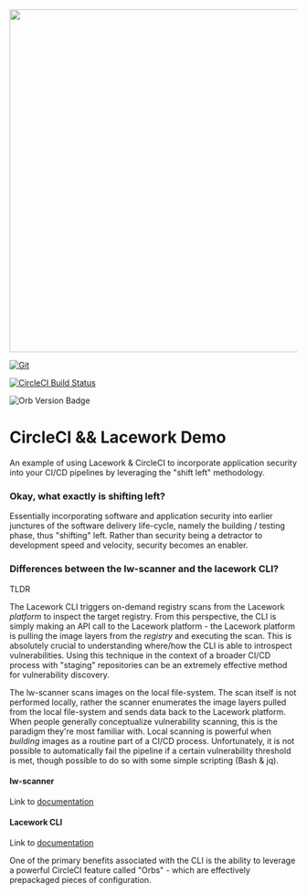 <img src="https://techally-content.s3-us-west-1.amazonaws.com/public-content/lacework_logo_full.png" width="600">

[![Git](https://app.soluble.cloud/api/v1/public/badges/6c8fe366-ec1a-4bb2-aa10-2cef210ee644.svg?orgId=685843222381)](https://app.soluble.cloud/repos/details/github.com/alexbklein91/circleci-lacework-demo?orgId=685843222381)  

[![CircleCI Build Status](https://circleci.com/gh/aedifex/circleci-lacework-demo.svg?style=shield "CircleCI Build Status")](https://circleci.com/gh/aedifex/circleci-lacework-demo)

![Orb Version Badge](https://badges.circleci.com/orbs/lacework/lacework.svg)


# CircleCI && Lacework Demo
An example of using Lacework &amp; CircleCI to incorporate application security into your CI/CD pipelines by leveraging the "shift left" methodology.

### Okay, what exactly is shifting left?

Essentially incorporating software and application security into earlier junctures of the software delivery life-cycle, namely the building / testing phase, thus "shifting" left. Rather than security being a detractor to development speed and velocity, security becomes an enabler.

### Differences between the lw-scanner and the lacework CLI?

TLDR

The Lacework CLI triggers on-demand registry scans from the Lacework *platform* to inspect the target registry. From this perspective, the CLI is simply making an API call to the Lacework platform - the Lacework platform is pulling the image layers from the *registry* and executing the scan. This is absolutely crucial to understanding where/how the CLI is able to introspect vulnerabilities. Using this technique in the context of a broader CI/CD process with "staging" repositories can be an extremely effective method for vulnerability discovery.

The lw-scanner scans images on the local file-system. The scan itself is not performed locally, rather the scanner enumerates the image layers pulled from the local file-system and sends data back to the Lacework platform. When people generally conceptualize vulnerability scanning, this is the paradigm they're most familiar with. Local scanning is powerful when *building* images as a routine part of a CI/CD process. Unfortunately, it is not possible to automatically fail the pipeline if a certain vulnerability threshold is met, though possible to do so with some simple scripting (Bash & jq).

#### lw-scanner

Link to [documentation](https://support.lacework.com/hc/en-us/articles/1500001777821-Integrate-Inline-Scanner)

#### Lacework CLI

Link to [documentation](https://github.com/lacework/go-sdk/wiki/CLI-Documentation)

One of the primary benefits associated with the CLI is the ability to leverage a powerful CircleCI feature called "Orbs" - which are effectively prepackaged pieces of configuration.